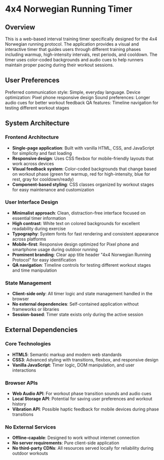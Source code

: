 # 4x4 Norwegian Running Timer

## Overview

This is a web-based interval training timer specifically designed for the 4x4 Norwegian running protocol. The application provides a visual and interactive timer that guides users through different training phases including warmup, high-intensity intervals, rest periods, and cooldown. The timer uses color-coded backgrounds and audio cues to help runners maintain proper pacing during their workout sessions.

## User Preferences

Preferred communication style: Simple, everyday language.
Device optimization: Pixel phone responsive design
Sound preferences: Longer audio cues for better workout feedback
QA features: Timeline navigation for testing different workout stages

## System Architecture

### Frontend Architecture
- **Single-page application**: Built with vanilla HTML, CSS, and JavaScript for simplicity and fast loading
- **Responsive design**: Uses CSS flexbox for mobile-friendly layouts that work across devices
- **Visual feedback system**: Color-coded backgrounds that change based on workout phase (green for warmup, red for high-intensity, blue for rest, gray for cooldown/ready)
- **Component-based styling**: CSS classes organized by workout stages for easy maintenance and customization

### User Interface Design
- **Minimalist approach**: Clean, distraction-free interface focused on essential timer information
- **High contrast**: White text on colored backgrounds for excellent readability during exercise
- **Typography**: System fonts for fast rendering and consistent appearance across platforms
- **Mobile-first**: Responsive design optimized for Pixel phone and smartphone usage during outdoor running
- **Prominent branding**: Clear app title header "4x4 Norwegian Running Protocol" for easy identification
- **QA navigation**: Timeline controls for testing different workout stages and time manipulation

### State Management
- **Client-side only**: All timer logic and state management handled in the browser
- **No external dependencies**: Self-contained application without frameworks or libraries
- **Session-based**: Timer state exists only during the active session

## External Dependencies

### Core Technologies
- **HTML5**: Semantic markup and modern web standards
- **CSS3**: Advanced styling with transitions, flexbox, and responsive design
- **Vanilla JavaScript**: Timer logic, DOM manipulation, and user interactions

### Browser APIs
- **Web Audio API**: For workout phase transition sounds and audio cues
- **Local Storage API**: Potential for saving user preferences and workout history
- **Vibration API**: Possible haptic feedback for mobile devices during phase transitions

### No External Services
- **Offline-capable**: Designed to work without internet connection
- **No server requirements**: Pure client-side application
- **No third-party CDNs**: All resources served locally for reliability during outdoor workouts